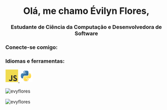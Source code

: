 <h1 align="center">Olá, me chamo Évilyn Flores,</h1>
<h3 align="center">Estudante de Ciência da Computação e Desenvolvedora de Software</h3>

<h3 align="left">Conecte-se comigo:</h3>
<p align="left">
</p>

<h3 align="left">Idiomas e ferramentas:</h3>
<p align="left"> <a href="https://developer.mozilla.org/en-US/docs/Web/JavaScript" target="_blank" rel="noreferrer"> <img src="https://raw.githubusercontent.com/devicons/devicon/master/icons/javascript/javascript-original.svg" alt="javascript" width="40" height="40"/> </a> <a href="https://www.python.org" target="_blank" rel="noreferrer"> <img src="https://raw.githubusercontent.com/devicons/devicon/master/icons/python/python-original.svg" alt="python" width="40" height="40"/> </a> </p>

<p><img align="center" src="https://github-readme-stats.vercel.app/api/top-langs?username=evyflores&show_icons=true&locale=en&layout=compact" alt="evyflores" /></p>

<p><img align="center" src="https://github-readme-streak-stats.herokuapp.com/?user=evyflores&" alt="evyflores" /></p>
